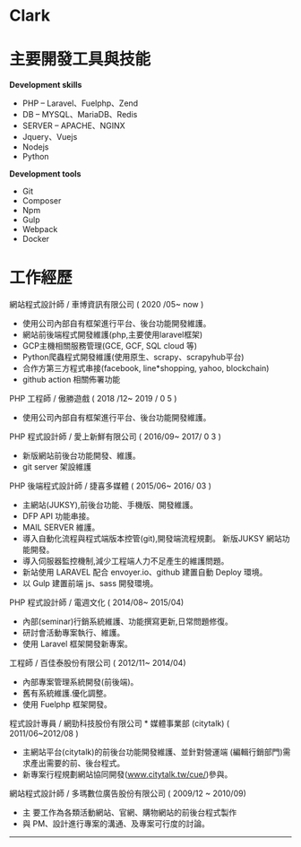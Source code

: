 Clark 
=====


主要開發工具與技能
===============

**Development skills**

* PHP – Laravel、Fuelphp、Zend
* DB – MYSQL、MariaDB、Redis
* SERVER – APACHE、NGINX
* Jquery、Vuejs
* Nodejs
* Python

**Development tools**

* Git
* Composer
* Npm
* Gulp
* Webpack
* Docker

工作經歷
=======

網站程式設計師 / 車博資訊有限公司 ( 2020 /05~ now )
* 使用公司內部自有框架進行平台、後台功能開發維護。
* 網站前後端程式開發維護(php,主要使用laravel框架)
* GCP主機相關服務管理(GCE, GCF, SQL cloud 等)
* Python爬蟲程式開發維護(使用原生、scrapy、scrapyhub平台)
* 合作方第三方程式串接(facebook, line*shopping, yahoo, blockchain)
* github action 相關佈署功能

PHP 工程師 / 傲勝遊戲 ( 2018 /12~ 2019 / 0 5 )
* 使用公司內部自有框架進行平台、後台功能開發維護。

PHP 程式設計師 / 愛上新鮮有限公司 ( 2016/09~ 2017/ 0 3 )
* 新版網站前後台功能開發、維護。
* git server 架設維護


PHP 後端程式設計師 / 捷喜多媒體 ( 2015/06~ 2016/ 03 )
* 主網站(JUKSY),前後台功能、手機版、開發維護。
* DFP API 功能串接。
* MAIL SERVER 維護。
* 導入自動化流程與程式端版本控管(git),開發端流程規劃。 新版JUKSY 網站功能開發。
* 導入伺服器監控機制,減少工程端人力不足產生的維護問題。
* 新站使用 LARAVEL 配合 envoyer.io、github 建置自動 Deploy 環境。
* 以 Gulp 建置前端 js、sass 開發環境。


PHP 程式設計師 / 電週文化 ( 2014/08~ 2015/04)
* 內部(seminar)行銷系統維護、功能撰寫更新,日常問題修復。
* 研討會活動專案執行、維護。
* 使用 Laravel 框架開發新專案。


工程師 / 百佳泰股份有限公司 ( 2012/11~ 2014/04)
* 內部專案管理系統開發(前後端)。
* 舊有系統維護.優化調整。
* 使用 Fuelphp 框架開發。


程式設計專員 / 網勁科技股份有限公司 * 媒體事業部 (citytalk) ( 2011/06~2012/08 )
* 主網站平台(citytalk)的前後台功能開發維護、並針對營運端 (編輯行銷部門)需求產出需要的前、後台程式。
* 新專案行程規劃網站協同開發(www.citytalk.tw/cue/)參與。


網站程式設計師 / 多瑪數位廣告股份有限公司 ( 2009/12 ~ 2010/09)
* 主 要工作為各類活動網站、官網、購物網站的前後台程式製作
* 與 PM、設計進行專案的溝通、及專案可行度的討論。



----

